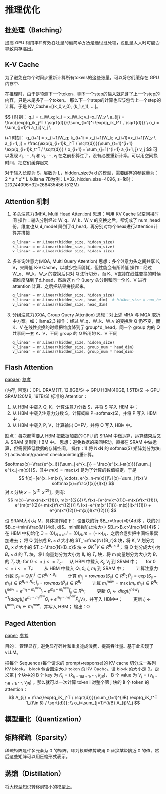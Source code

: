 # 推理优化

## 批处理（Batching）
提高 GPU 利用率和有效吞吐量的最简单方法是通过批处理，但批量太大时可能会导致内存溢出。

## K-V Cache
为了避免在每个时间步重新计算所有tokens的这些张量，可以将它们缓存在 GPU 内存中.

在推理时，由于是预测下一个token，则下一个step的输入就包含了上一个step的内容，只是末尾多了一个token。
那么下一个step的计算也应该包含上一个step的计算，于是 KV_Cache=[(k_0,v_0), (k_1,v_1), ...]。

$$
i 时刻：
q_i = x_iW_q; k_i = x_iW_k; v_i=x_iW_v  \\
a_{ij} = \frac{\exp(q_ik_j^T / \sqrt{d})}{\sum_{t=1}^i \exp(q_ik_t^T / \sqrt{d})} \\
o_i = \sum_{j=1}^i a_{ij} v_j  \\

i+1 时刻：
q_{i+1} = x_{i+1}W_q; k_{i+1} = x_{i+1}W_k; v_{i+1}=x_{i+1}W_v  \\
a_{i+1, j} = \frac{\exp(q_{i+1}k_j^T / \sqrt{d})}{\sum_{t=1}^{i+1} \exp(q_{i+1}k_t^T / \sqrt{d})} \\
o_{i+1} = \sum_{j=1}^{i+1} a_{i+1, j} v_j
$$
可以发现 $k_1, \cdots, k_i$ 和 $v_1, \cdots, v_i$ 在之前都算过了，没有必要重新计算。可以用空间换时间，把它们缓存起来.

对于输入长度为 S，层数为 L，hidden_size为 d 的模型，需要缓存的参数量为：$2*s*d*L$
以llama 7B为例：L=32, hidden_size=4096, s=1k时：2*1024*4096*32=268435456 (512M)

## Attention 机制
1. 多头注意力(MHA, Multi Head Attention) 
   思想：利用 KV Cache 以空间换时间
   操作：输入分别经过 W_q、W_k、W_v 的变换之后，都切成了 num_head 份，维度也从 d_model 降到了d_head，再分别对每个head进行attention计算并拼接
   ```python
   q_linear = nn.Linear(hidden_size, hidden_size)
   k_linear = nn.Linear(hidden_size, hidden_size)
   v_linear = nn.Linear(hidden_size, hidden_size)
   ```
2. 多查询注意力(MQA, Multi Query Attention)
   思想：多个注意力头之间共享 K, V，来降低 K-V Cache，以减少空间消耗，但性能会有所降低
   操作：经过 W_q、W_k、W_v 的变换后只对 Q 进行切分，而 K、V直接在线性变换的时候把维度降到了d_head，然后这 n 个 Query 头分别和同一份 K、V 进行 attention 计算，之后把结果拼接起来。
   ```python
   q_linear = nn.Linear(hidden_size, hidden_size)
   k_linear = nn.Linear(hidden_size, head_dim)  # hidden_size = num_head * head_dim
   v_linear = nn.Linear(hidden_size, head_dim)
   ```
3. 分组注意力(GQA, Group Query Attention) 
   思想：对上述 MHA 与 MQA 取折中方案。如：llama2,3
   操作：经过 W_q、W_k、W_v 的变换后 Q 仍不变，而 K、V 在线性变换的时候把维度降到了 group*d_head，同一个 group 内的 Q 共享同一套 K、V，不同 group 的 Q 所用的 K、V 不同
   ```python
   q_linear = nn.Linear(hidden_size, hidden_size)
   k_linear = nn.Linear(hidden_size, group_num * head_dim)
   v_linear = nn.Linear(hidden_size, group_num * head_dim)
   ```

## Flash Attention
[papaer](https://arxiv.org/pdf/2205.14135); [参考](https://fancyerii.github.io/2023/10/23/flashattention/)

(内存, 带宽)：CPU DRAM(1T, 12.8GB/S) -> GPU HBM(40GB, 1.5TB/S) -> GPU SRAM(20MB, 19TB/S)
标准的 Attention：
1. 从 HBM 中载入 Q, K，计算注意力分数 S，并将 S 写入 HBM 中；
2. 从 HBM 中载入注意力分数 S，计算概率 P=softmax(S)，并将 P 写入 HBM 中；
3. 从 HBM 中载入 P, V，计算输出 O=PV，并将 O 写入 HBM 中。

缺点：每次都需要从 HBM 把数据加载的 GPU 的 SRAM 中做运算，运算结束后又从 SRAM 复制到 HBM 中。
思想：避免数据的来回移动，直接在 SRAM 中做运算，但需要降低数据的存储空间。
操作：1) 将 NxN 的 softmax(S) 矩阵划分为块; 2) activation/gradient checkpointing重计算。

$softmax(x)=\frac{e^{x_i}}{\sum_j e^{x_j}} = \frac{e^{x_i-m(x)}}{\sum_j e^{x_j-m(x)}}$，其中 $m(x)=\max(x)$ 是为了计算的数值稳定。于是
$$
f(x)=[e^{x_i-m(x)}, \cdots, e^{x_n-m(x)}]\\ 
l(x)=\sum_j f(x) \\ 
softmax(x)=\frac{f(x)}{l(x)}
$$
对 $x$ 分块 $x=[x^{(1)}, x^{(2)}]$，则有: 
$$
m(x)=\max(m(x^{(1)}), m(x^{(2)})) \\
f(x)=[e^{m(x^{(1)})-m(x)}f(x^{(1)}), e^{m(x^{(2)})-m(x)}f(x^{(2)})] \\
l(x)=e^{m(x^{(1)})-m(x)}l(x^{(1)}) + e^{m(x^{(2)})-m(x)}l(x^{(2)})]
$$

设 SRAM大小为 M，具体操作如下：
设置块的行 $B_r=\frac{M}{4d}$ ，块的列 $B_c=\min(\frac{M}{4d}, d)$。min函数防止块大小 $B_r×B_c>\frac{M}{4}$；
在 HBM 中初始化 $O=(0)_{N\times d}, l=(0)_N, m=(-\infty)_{N}$，之后会逐步把中间结果累加进去；
将 Q 划分成 $B_r \times d$ 大小的 $T_r=\frac{N}{B_r}$ 块，将 K, V 划分为 $B_c \times d$ 大小的 $T_c=\frac{N}{B_c}$ 块 -> $QK^TV \in R^{B_r \times d}$；
将 O 划分成大小为 $B_r\times d$ 的 $T_r$ 块，将 l 向量划分为大小为 $B_r$ 的 $T_r$ 块，将 m 向量划分为大小为 $B_r$ 的 $T_r$ 块;
for $0 <= j <= T_c$:
   $\;\;\;\;$ 从 HBM 中载入 $K_j, V_j$ 到 SRAM 中；
   $\;\;\;\;$ for $0 <= i <= T_r$:
   $\;\;\;\;\;\;\;\;$ 从 HBM 中载入 $Q_i, O_i, l_i, m_i$ 到 SRAM 中；
   $\;\;\;\;\;\;\;\;$ 计算注意力分数 $S_{ij}=Q_iK_{j}^T \in R^{B_r\times B_c}$
   $\;\;\;\;\;\;\;\;$ 计算 $\tilde{m}_{ij}=rowmax(S_{ij}) \in R^{B_r}; \tilde{P}_{ij}=\exp(S_{ij}-\tilde{m}_{ij})\in R^{B_r\times B_c}; \tilde{l}_{ij}=rowmax(\tilde{P}_{ij}) \in R^{B_r}$
   $\;\;\;\;\;\;\;\;$ 计算 $m_i^{new}=\max(m_i, \tilde{m}_{ij}) \in R^{B_r}; l_i^{new}=e^{m_1-m_i^{new}}l_i + e^{\tilde{m}_{ij}-m_i^{new}}\tilde{l}_{ij} \in R^{B_r}$;
   $\;\;\;\;\;\;\;\;$ 更新 $O_i \leftarrow diag(l_i^{new})^{−1}(diag(l_i)e^{m_i−m_i^{new}}O_i + e^{\tilde{m}_{ij}-m_i^{new}}\tilde{P}_{ij}V_j)$，并写入 HBM中；
   $\;\;\;\;\;\;\;\;$ 更新 $l_i \leftarrow l_i^{new}; m_i \leftarrow m_i^{new}$，并写入 HBM；
输出：O

## Paged Attention
[paper](https://arxiv.org/pdf/2309.06180); [参考](https://fancyerii.github.io/2023/11/01/pagedattention/)

目的： 管理显存，避免显存碎片和重复造成浪费，提高吞吐量。基于此实现了vLLM。

把每个 Sequence (每个请求的 prompt+response)的 KV cache 切分成一系列 KV block。 
block 包含固定大小 token 的 KV Cache。设 block 的大小是 B。定义第 j 个块中的 B 个 key 为 $K_j=(k_{(j−1)B+1}, \cdots, k_{jB})$，
B 个 value 为 $V_j=(v_{(j−1)B+1}, \cdots, v_{jB})$ 。那么就可以一次计算 token i 对整个第 j 块的 B 个 token 的 attention：
$$
A_{ij} = \frac{\exp(q_iK_j^T / \sqrt{d})}{\sum_{t=1}^{i/B} \exp(q_iK_t^T 1_{t\in B} / \sqrt{d})};   \\
o_i=\sum_{j=1}^{i/B} A_{ij}V_j
$$

## 模型量化（Quantization）

## 矩阵稀疏（Sparsity）
稀疏矩阵是许多元素为 0 的矩阵，即对模型修剪或用 0 替换某些接近 0 的值。然后这些矩阵可以用压缩形式表示。

## 蒸馏（Distillation）
将大模型知识转移到较小的模型上。